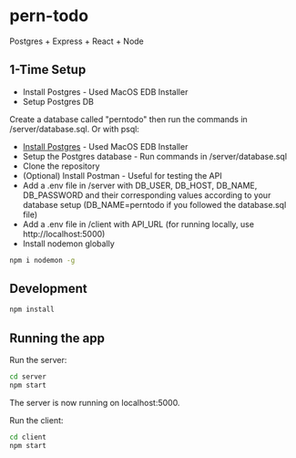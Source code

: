 # pern-todo

Postgres + Express + React + Node

## 1-Time Setup

- Install Postgres - Used MacOS EDB Installer
- Setup Postgres DB

Create a database called "perntodo" then run the commands in /server/database.sql. Or with psql:

- [Install Postgres](https://www.postgresql.org/download/) - Used MacOS EDB Installer
- Setup the Postgres database - Run commands in /server/database.sql
- Clone the repository
- (Optional) Install Postman - Useful for testing the API
- Add a .env file in /server with DB_USER, DB_HOST, DB_NAME, DB_PASSWORD and their corresponding values according to your database setup (DB_NAME=perntodo if you followed the database.sql file)
- Add a .env file in /client with API_URL (for running locally, use http://localhost:5000)
- Install nodemon globally

```bash
npm i nodemon -g
```

## Development

```bash
npm install
```

## Running the app

Run the server:

```bash
cd server
npm start
```

The server is now running on localhost:5000.

Run the client:

```bash
cd client
npm start
```
